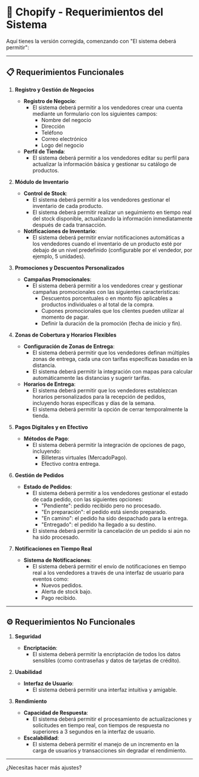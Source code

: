# 🍻 **Chopify - Requerimientos del Sistema**  

Aquí tienes la versión corregida, comenzando con "El sistema deberá permitir":

---

## 📋 **Requerimientos Funcionales**  

1. **Registro y Gestión de Negocios**  
   - **Registro de Negocio**:  
     - El sistema deberá permitir a los vendedores crear una cuenta mediante un formulario con los siguientes campos:  
       - Nombre del negocio
       - Dirección
       - Teléfono
       - Correo electrónico
       - Logo del negocio
   - **Perfil de Tienda**:  
     - El sistema deberá permitir a los vendedores editar su perfil para actualizar la información básica y gestionar su catálogo de productos.

2. **Módulo de Inventario**  
   - **Control de Stock**:  
     - El sistema deberá permitir a los vendedores gestionar el inventario de cada producto.
     - El sistema deberá permitir realizar un seguimiento en tiempo real del stock disponible, actualizando la información inmediatamente después de cada transacción.
   - **Notificaciones de Inventario**:  
     - El sistema deberá permitir enviar notificaciones automáticas a los vendedores cuando el inventario de un producto esté por debajo de un nivel predefinido (configurable por el vendedor, por ejemplo, 5 unidades).

3. **Promociones y Descuentos Personalizados**  
   - **Campañas Promocionales**:  
     - El sistema deberá permitir a los vendedores crear y gestionar campañas promocionales con las siguientes características:  
       - Descuentos porcentuales o en monto fijo aplicables a productos individuales o al total de la compra.
       - Cupones promocionales que los clientes pueden utilizar al momento de pagar.  
       - Definir la duración de la promoción (fecha de inicio y fin).

4. **Zonas de Cobertura y Horarios Flexibles**  
   - **Configuración de Zonas de Entrega**:  
     - El sistema deberá permitir que los vendedores definan múltiples zonas de entrega, cada una con tarifas específicas basadas en la distancia.  
     - El sistema deberá permitir la integración con mapas para calcular automáticamente las distancias y sugerir tarifas.
   - **Horarios de Entrega**:  
     - El sistema deberá permitir que los vendedores establezcan horarios personalizados para la recepción de pedidos, incluyendo horas específicas y días de la semana.  
     - El sistema deberá permitir la opción de cerrar temporalmente la tienda.

5. **Pagos Digitales y en Efectivo**  
   - **Métodos de Pago**:  
     - El sistema deberá permitir la integración de opciones de pago, incluyendo:  
       - Billeteras virtuales (MercadoPago).
       - Efectivo contra entrega.  

6. **Gestión de Pedidos**  
   - **Estado de Pedidos**:  
     - El sistema deberá permitir a los vendedores gestionar el estado de cada pedido, con las siguientes opciones:  
       - "Pendiente": pedido recibido pero no procesado.
       - "En preparación": el pedido está siendo preparado.
       - "En camino": el pedido ha sido despachado para la entrega.
       - "Entregado": el pedido ha llegado a su destino.
     - El sistema deberá permitir la cancelación de un pedido si aún no ha sido procesado.

7. **Notificaciones en Tiempo Real**  
   - **Sistema de Notificaciones**:  
     - El sistema deberá permitir el envío de notificaciones en tiempo real a los vendedores a través de una interfaz de usuario para eventos como:  
       - Nuevos pedidos.
       - Alerta de stock bajo.
       - Pago recibido.

---

## ⚙️ **Requerimientos No Funcionales**  

1. **Seguridad**  
   - **Encriptación**:  
     - El sistema deberá permitir la encriptación de todos los datos sensibles (como contraseñas y datos de tarjetas de crédito).

2. **Usabilidad**  
   - **Interfaz de Usuario**:  
     - El sistema deberá permitir una interfaz intuitiva y amigable.

3. **Rendimiento**  
   - **Capacidad de Respuesta**:  
     - El sistema deberá permitir el procesamiento de actualizaciones y solicitudes en tiempo real, con tiempos de respuesta no superiores a 3 segundos en la interfaz de usuario.
   - **Escalabilidad**:  
     - El sistema deberá permitir el manejo de un incremento en la carga de usuarios y transacciones sin degradar el rendimiento.

---

¿Necesitas hacer más ajustes?